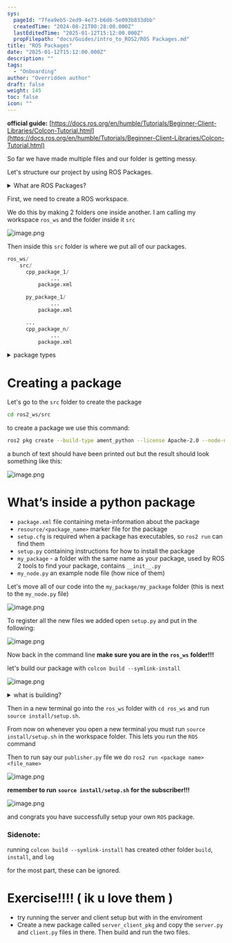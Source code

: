 ```yaml
---
sys:
  pageId: "7fea9eb5-2ed9-4e73-b6d6-5e093b833dbb"
  createdTime: "2024-08-21T00:28:00.000Z"
  lastEditedTime: "2025-01-12T15:12:00.000Z"
  propFilepath: "docs/Guides/intro_to_ROS2/ROS Packages.md"
title: "ROS Packages"
date: "2025-01-12T15:12:00.000Z"
description: ""
tags:
  - "Onboarding"
author: "Overridden author"
draft: false
weight: 145
toc: false
icon: ""
---
```


**official guide:** [https://docs.ros.org/en/humble/Tutorials/Beginner-Client-Libraries/Colcon-Tutorial.html](https://docs.ros.org/en/humble/Tutorials/Beginner-Client-Libraries/Colcon-Tutorial.html)

So far we have made multiple files and our folder is getting messy.

Let's structure our project by using ROS Packages.

<details>

<summary>What are ROS Packages?</summary>

ROS Packages are, as the name implies, packages of code that are highly sharable between ROS developers.

They consist of a folder, `package.xml` file, and source code

```python
      cpp_package_1/
		      ... imagine much code files here ..
          package.xml
```

</details>

First, we need to create a ROS workspace.

We do this by making 2 folders one inside another. I am calling my workspace `ros_ws` and the folder inside it `src`

![image.png](https://prod-files-secure.s3.us-west-2.amazonaws.com/d518164a-d88e-44d1-a4ee-3adb3bd8bce0/70706947-fd18-4537-a67b-e12946812d31/image.png?X-Amz-Algorithm=AWS4-HMAC-SHA256&X-Amz-Content-Sha256=UNSIGNED-PAYLOAD&X-Amz-Credential=ASIAZI2LB466TV7GUCM7%2F20250427%2Fus-west-2%2Fs3%2Faws4_request&X-Amz-Date=20250427T050826Z&X-Amz-Expires=3600&X-Amz-Security-Token=IQoJb3JpZ2luX2VjEL3%2F%2F%2F%2F%2F%2F%2F%2F%2F%2FwEaCXVzLXdlc3QtMiJHMEUCIDDIDXaA6wpdukCjvwwSlL514ANqixO1e8w%2B6zFBPb7JAiEAneA5SVUy%2BymYSa6IetyaKZf0c4notT39%2BmTtpuk4dMcq%2FwMIVhAAGgw2Mzc0MjMxODM4MDUiDAp1JJGPzBAaN5nyWSrcAx9b%2FMCG7LtF%2BAdNye3cuNOAGUaTpUN5V9OXhwfBMOMZidxx0EHYyPEmMoTaZLALkiusz5uSY22PdGry%2F4%2Bqr%2BZ%2Fg8sDt6VzdNSTiMZeY4OkWvhWEnfCtltGQdCp1f7o9f1NFUAJFlbEkg9bPHNHZqTucQzQE6A%2BIiIXleao2IAzxnYwI5LSAXr0jN%2F%2Fn4WXF2Fwplrf%2F%2FH%2F8pU0T%2B8COzuvaV7C6YbET1CQ3z%2F4tOHP5ixT%2BFJsKGkbKQ6tuOoZNfiGpj3mp6fkhTyUey5tVV1fc9IhtK%2FeBRcnFavieGbZIvpM1C1Yq%2BeQSjoiayJ0q88jgSfjrfuVHSeQFkjfsOt5oKHzdomOl4SsrdTLDN5uG9AICS6apMOciyRZYu4nKnZf2yt4mENtlV0vCAtVBHYHlqzKQj7WlXLkzrYaAeQY2b5xSooHT8STIvnkw0ZAJePZBBkwNtWlKERt%2FXX1VPupGDSsPv7ERXjiTIiZdBdfQIVEnnGdYQMdnpzzkZD%2BbYd00Kz1eKq%2FQSy06%2Bm1UYK3uz%2FgSZk6Oo3j0EBpYzxuQsM3pmPijmaT48XL%2FQ%2BAoBOCZXglHgjAiXP3unohGrB3ILsro%2F2rrPQ0yeZJS3pVjh2Szr9eWfIP0iSsMOfstsAGOqUBejj63eHNlGPfY4CfMkpBHkz4E6fyx8D1%2BGlKF7CckOuS9rzGR0N9wXM%2Fux7FlPCUMn5rhyWpBKng%2Fri5yWu97lF%2FC8TsB6iYl05b9iYVg3f018kbI00%2BcfyRV9x%2Fcr%2BxpfOxN9bzYsGUado97m8hajh8M4oZ1IiRjlU8iJPhI9TKQnEX2FKCirmqO%2FwO2t9keya%2Bezv1jBDbXm0clk0aNbM%2Bvzzo&X-Amz-Signature=37803832d26cc2bf53b4b59b086b40e83a0ebce638d4580c6e2b7d6bb7a4ff41&X-Amz-SignedHeaders=host&x-id=GetObject)

Then inside this `src` folder is where we put all of our packages.

```python
ros_ws/
    src/
      cpp_package_1/
		      ...
          package.xml

      py_package_1/
		      ...
          package.xml

      ...
      cpp_package_n/
		      ...
          package.xml

```

<details>

<summary>package types</summary>

packages can be either `C++` or python.

the intern file structure is different for each but for this guide we will stick to creating python packages

</details>

# Creating a package

Let's go to the `src` folder to create the package

```bash
cd ros2_ws/src
```

to create a package we use this command:

```bash
ros2 pkg create --build-type ament_python --license Apache-2.0 --node-name my_node my_package
```

a bunch of text should have been printed out but the result should look something like this:

![image.png](https://prod-files-secure.s3.us-west-2.amazonaws.com/d518164a-d88e-44d1-a4ee-3adb3bd8bce0/e6cf1e3f-8512-4a3e-b131-079f800bf3e8/image.png?X-Amz-Algorithm=AWS4-HMAC-SHA256&X-Amz-Content-Sha256=UNSIGNED-PAYLOAD&X-Amz-Credential=ASIAZI2LB466TV7GUCM7%2F20250427%2Fus-west-2%2Fs3%2Faws4_request&X-Amz-Date=20250427T050826Z&X-Amz-Expires=3600&X-Amz-Security-Token=IQoJb3JpZ2luX2VjEL3%2F%2F%2F%2F%2F%2F%2F%2F%2F%2FwEaCXVzLXdlc3QtMiJHMEUCIDDIDXaA6wpdukCjvwwSlL514ANqixO1e8w%2B6zFBPb7JAiEAneA5SVUy%2BymYSa6IetyaKZf0c4notT39%2BmTtpuk4dMcq%2FwMIVhAAGgw2Mzc0MjMxODM4MDUiDAp1JJGPzBAaN5nyWSrcAx9b%2FMCG7LtF%2BAdNye3cuNOAGUaTpUN5V9OXhwfBMOMZidxx0EHYyPEmMoTaZLALkiusz5uSY22PdGry%2F4%2Bqr%2BZ%2Fg8sDt6VzdNSTiMZeY4OkWvhWEnfCtltGQdCp1f7o9f1NFUAJFlbEkg9bPHNHZqTucQzQE6A%2BIiIXleao2IAzxnYwI5LSAXr0jN%2F%2Fn4WXF2Fwplrf%2F%2FH%2F8pU0T%2B8COzuvaV7C6YbET1CQ3z%2F4tOHP5ixT%2BFJsKGkbKQ6tuOoZNfiGpj3mp6fkhTyUey5tVV1fc9IhtK%2FeBRcnFavieGbZIvpM1C1Yq%2BeQSjoiayJ0q88jgSfjrfuVHSeQFkjfsOt5oKHzdomOl4SsrdTLDN5uG9AICS6apMOciyRZYu4nKnZf2yt4mENtlV0vCAtVBHYHlqzKQj7WlXLkzrYaAeQY2b5xSooHT8STIvnkw0ZAJePZBBkwNtWlKERt%2FXX1VPupGDSsPv7ERXjiTIiZdBdfQIVEnnGdYQMdnpzzkZD%2BbYd00Kz1eKq%2FQSy06%2Bm1UYK3uz%2FgSZk6Oo3j0EBpYzxuQsM3pmPijmaT48XL%2FQ%2BAoBOCZXglHgjAiXP3unohGrB3ILsro%2F2rrPQ0yeZJS3pVjh2Szr9eWfIP0iSsMOfstsAGOqUBejj63eHNlGPfY4CfMkpBHkz4E6fyx8D1%2BGlKF7CckOuS9rzGR0N9wXM%2Fux7FlPCUMn5rhyWpBKng%2Fri5yWu97lF%2FC8TsB6iYl05b9iYVg3f018kbI00%2BcfyRV9x%2Fcr%2BxpfOxN9bzYsGUado97m8hajh8M4oZ1IiRjlU8iJPhI9TKQnEX2FKCirmqO%2FwO2t9keya%2Bezv1jBDbXm0clk0aNbM%2Bvzzo&X-Amz-Signature=bdf3516ab73edf2898536d2a904ab09a0272dcd5a879d4b3442a7f42e56104fd&X-Amz-SignedHeaders=host&x-id=GetObject)

# What’s inside a python package

- `package.xml` file containing meta-information about the package
- `resource/<package_name>` marker file for the package
- `setup.cfg` is required when a package has executables, so `ros2 run` can find them
- `setup.py` containing instructions for how to install the package
- `my_package` - a folder with the same name as your package, used by ROS 2 tools to find your package, contains `__init__.py`
- `my_node.py` an example node file (how nice of them)

Let's move all of our code into the `my_package/my_package` folder (this is next to the `my_node.py` file)

![image.png](https://prod-files-secure.s3.us-west-2.amazonaws.com/d518164a-d88e-44d1-a4ee-3adb3bd8bce0/9ce58f11-0da9-4d3e-b86d-506a9685d378/image.png?X-Amz-Algorithm=AWS4-HMAC-SHA256&X-Amz-Content-Sha256=UNSIGNED-PAYLOAD&X-Amz-Credential=ASIAZI2LB466TV7GUCM7%2F20250427%2Fus-west-2%2Fs3%2Faws4_request&X-Amz-Date=20250427T050826Z&X-Amz-Expires=3600&X-Amz-Security-Token=IQoJb3JpZ2luX2VjEL3%2F%2F%2F%2F%2F%2F%2F%2F%2F%2FwEaCXVzLXdlc3QtMiJHMEUCIDDIDXaA6wpdukCjvwwSlL514ANqixO1e8w%2B6zFBPb7JAiEAneA5SVUy%2BymYSa6IetyaKZf0c4notT39%2BmTtpuk4dMcq%2FwMIVhAAGgw2Mzc0MjMxODM4MDUiDAp1JJGPzBAaN5nyWSrcAx9b%2FMCG7LtF%2BAdNye3cuNOAGUaTpUN5V9OXhwfBMOMZidxx0EHYyPEmMoTaZLALkiusz5uSY22PdGry%2F4%2Bqr%2BZ%2Fg8sDt6VzdNSTiMZeY4OkWvhWEnfCtltGQdCp1f7o9f1NFUAJFlbEkg9bPHNHZqTucQzQE6A%2BIiIXleao2IAzxnYwI5LSAXr0jN%2F%2Fn4WXF2Fwplrf%2F%2FH%2F8pU0T%2B8COzuvaV7C6YbET1CQ3z%2F4tOHP5ixT%2BFJsKGkbKQ6tuOoZNfiGpj3mp6fkhTyUey5tVV1fc9IhtK%2FeBRcnFavieGbZIvpM1C1Yq%2BeQSjoiayJ0q88jgSfjrfuVHSeQFkjfsOt5oKHzdomOl4SsrdTLDN5uG9AICS6apMOciyRZYu4nKnZf2yt4mENtlV0vCAtVBHYHlqzKQj7WlXLkzrYaAeQY2b5xSooHT8STIvnkw0ZAJePZBBkwNtWlKERt%2FXX1VPupGDSsPv7ERXjiTIiZdBdfQIVEnnGdYQMdnpzzkZD%2BbYd00Kz1eKq%2FQSy06%2Bm1UYK3uz%2FgSZk6Oo3j0EBpYzxuQsM3pmPijmaT48XL%2FQ%2BAoBOCZXglHgjAiXP3unohGrB3ILsro%2F2rrPQ0yeZJS3pVjh2Szr9eWfIP0iSsMOfstsAGOqUBejj63eHNlGPfY4CfMkpBHkz4E6fyx8D1%2BGlKF7CckOuS9rzGR0N9wXM%2Fux7FlPCUMn5rhyWpBKng%2Fri5yWu97lF%2FC8TsB6iYl05b9iYVg3f018kbI00%2BcfyRV9x%2Fcr%2BxpfOxN9bzYsGUado97m8hajh8M4oZ1IiRjlU8iJPhI9TKQnEX2FKCirmqO%2FwO2t9keya%2Bezv1jBDbXm0clk0aNbM%2Bvzzo&X-Amz-Signature=c0ae2ab78557b39aa54d0e349156372cbf364e6ae1738fea88411078aa2200a0&X-Amz-SignedHeaders=host&x-id=GetObject)

To register all the new files we added open `setup.py` and put in the following:

![image.png](https://prod-files-secure.s3.us-west-2.amazonaws.com/d518164a-d88e-44d1-a4ee-3adb3bd8bce0/1cd7c262-4cae-4496-9d75-c178537d24a2/image.png?X-Amz-Algorithm=AWS4-HMAC-SHA256&X-Amz-Content-Sha256=UNSIGNED-PAYLOAD&X-Amz-Credential=ASIAZI2LB466TV7GUCM7%2F20250427%2Fus-west-2%2Fs3%2Faws4_request&X-Amz-Date=20250427T050826Z&X-Amz-Expires=3600&X-Amz-Security-Token=IQoJb3JpZ2luX2VjEL3%2F%2F%2F%2F%2F%2F%2F%2F%2F%2FwEaCXVzLXdlc3QtMiJHMEUCIDDIDXaA6wpdukCjvwwSlL514ANqixO1e8w%2B6zFBPb7JAiEAneA5SVUy%2BymYSa6IetyaKZf0c4notT39%2BmTtpuk4dMcq%2FwMIVhAAGgw2Mzc0MjMxODM4MDUiDAp1JJGPzBAaN5nyWSrcAx9b%2FMCG7LtF%2BAdNye3cuNOAGUaTpUN5V9OXhwfBMOMZidxx0EHYyPEmMoTaZLALkiusz5uSY22PdGry%2F4%2Bqr%2BZ%2Fg8sDt6VzdNSTiMZeY4OkWvhWEnfCtltGQdCp1f7o9f1NFUAJFlbEkg9bPHNHZqTucQzQE6A%2BIiIXleao2IAzxnYwI5LSAXr0jN%2F%2Fn4WXF2Fwplrf%2F%2FH%2F8pU0T%2B8COzuvaV7C6YbET1CQ3z%2F4tOHP5ixT%2BFJsKGkbKQ6tuOoZNfiGpj3mp6fkhTyUey5tVV1fc9IhtK%2FeBRcnFavieGbZIvpM1C1Yq%2BeQSjoiayJ0q88jgSfjrfuVHSeQFkjfsOt5oKHzdomOl4SsrdTLDN5uG9AICS6apMOciyRZYu4nKnZf2yt4mENtlV0vCAtVBHYHlqzKQj7WlXLkzrYaAeQY2b5xSooHT8STIvnkw0ZAJePZBBkwNtWlKERt%2FXX1VPupGDSsPv7ERXjiTIiZdBdfQIVEnnGdYQMdnpzzkZD%2BbYd00Kz1eKq%2FQSy06%2Bm1UYK3uz%2FgSZk6Oo3j0EBpYzxuQsM3pmPijmaT48XL%2FQ%2BAoBOCZXglHgjAiXP3unohGrB3ILsro%2F2rrPQ0yeZJS3pVjh2Szr9eWfIP0iSsMOfstsAGOqUBejj63eHNlGPfY4CfMkpBHkz4E6fyx8D1%2BGlKF7CckOuS9rzGR0N9wXM%2Fux7FlPCUMn5rhyWpBKng%2Fri5yWu97lF%2FC8TsB6iYl05b9iYVg3f018kbI00%2BcfyRV9x%2Fcr%2BxpfOxN9bzYsGUado97m8hajh8M4oZ1IiRjlU8iJPhI9TKQnEX2FKCirmqO%2FwO2t9keya%2Bezv1jBDbXm0clk0aNbM%2Bvzzo&X-Amz-Signature=bdb71bf55706b00637ad75aae6077da89351162d1bcb5462aa4240b2a32dfa08&X-Amz-SignedHeaders=host&x-id=GetObject)

Now back in the command line **make sure you are in the** **`ros_ws`** **folder!!!**

let's build our package with `colcon build --symlink-install`

![image.png](https://prod-files-secure.s3.us-west-2.amazonaws.com/d518164a-d88e-44d1-a4ee-3adb3bd8bce0/2f2a0d27-b173-48fd-b189-5f5c0ce65619/image.png?X-Amz-Algorithm=AWS4-HMAC-SHA256&X-Amz-Content-Sha256=UNSIGNED-PAYLOAD&X-Amz-Credential=ASIAZI2LB466TV7GUCM7%2F20250427%2Fus-west-2%2Fs3%2Faws4_request&X-Amz-Date=20250427T050826Z&X-Amz-Expires=3600&X-Amz-Security-Token=IQoJb3JpZ2luX2VjEL3%2F%2F%2F%2F%2F%2F%2F%2F%2F%2FwEaCXVzLXdlc3QtMiJHMEUCIDDIDXaA6wpdukCjvwwSlL514ANqixO1e8w%2B6zFBPb7JAiEAneA5SVUy%2BymYSa6IetyaKZf0c4notT39%2BmTtpuk4dMcq%2FwMIVhAAGgw2Mzc0MjMxODM4MDUiDAp1JJGPzBAaN5nyWSrcAx9b%2FMCG7LtF%2BAdNye3cuNOAGUaTpUN5V9OXhwfBMOMZidxx0EHYyPEmMoTaZLALkiusz5uSY22PdGry%2F4%2Bqr%2BZ%2Fg8sDt6VzdNSTiMZeY4OkWvhWEnfCtltGQdCp1f7o9f1NFUAJFlbEkg9bPHNHZqTucQzQE6A%2BIiIXleao2IAzxnYwI5LSAXr0jN%2F%2Fn4WXF2Fwplrf%2F%2FH%2F8pU0T%2B8COzuvaV7C6YbET1CQ3z%2F4tOHP5ixT%2BFJsKGkbKQ6tuOoZNfiGpj3mp6fkhTyUey5tVV1fc9IhtK%2FeBRcnFavieGbZIvpM1C1Yq%2BeQSjoiayJ0q88jgSfjrfuVHSeQFkjfsOt5oKHzdomOl4SsrdTLDN5uG9AICS6apMOciyRZYu4nKnZf2yt4mENtlV0vCAtVBHYHlqzKQj7WlXLkzrYaAeQY2b5xSooHT8STIvnkw0ZAJePZBBkwNtWlKERt%2FXX1VPupGDSsPv7ERXjiTIiZdBdfQIVEnnGdYQMdnpzzkZD%2BbYd00Kz1eKq%2FQSy06%2Bm1UYK3uz%2FgSZk6Oo3j0EBpYzxuQsM3pmPijmaT48XL%2FQ%2BAoBOCZXglHgjAiXP3unohGrB3ILsro%2F2rrPQ0yeZJS3pVjh2Szr9eWfIP0iSsMOfstsAGOqUBejj63eHNlGPfY4CfMkpBHkz4E6fyx8D1%2BGlKF7CckOuS9rzGR0N9wXM%2Fux7FlPCUMn5rhyWpBKng%2Fri5yWu97lF%2FC8TsB6iYl05b9iYVg3f018kbI00%2BcfyRV9x%2Fcr%2BxpfOxN9bzYsGUado97m8hajh8M4oZ1IiRjlU8iJPhI9TKQnEX2FKCirmqO%2FwO2t9keya%2Bezv1jBDbXm0clk0aNbM%2Bvzzo&X-Amz-Signature=ce390fa2014210773406e7154fc003714dd8b2e8c04c4f79f85bcec022a4b3e0&X-Amz-SignedHeaders=host&x-id=GetObject)

<details>

<summary>what is building?</summary>

if you are a CS major at Rose-Hulman you will learn the answer to this in CSSE132

but TLDR; is it combines all the code files into one program that can be run easily 

</details>

Then in a new terminal go into the `ros_ws` folder with `cd ros_ws` and run `source install/setup.sh`. 

From now on whenever you open a new terminal you must run `source install/setup.sh` in the workspace folder. This lets you run the `ROS` command

Then to run say our `publisher.py` file we do `ros2 run <package name> <file_name>`

![image.png](https://prod-files-secure.s3.us-west-2.amazonaws.com/d518164a-d88e-44d1-a4ee-3adb3bd8bce0/4f4b1219-3a44-4632-aa0a-ce3471699f59/image.png?X-Amz-Algorithm=AWS4-HMAC-SHA256&X-Amz-Content-Sha256=UNSIGNED-PAYLOAD&X-Amz-Credential=ASIAZI2LB466TV7GUCM7%2F20250427%2Fus-west-2%2Fs3%2Faws4_request&X-Amz-Date=20250427T050826Z&X-Amz-Expires=3600&X-Amz-Security-Token=IQoJb3JpZ2luX2VjEL3%2F%2F%2F%2F%2F%2F%2F%2F%2F%2FwEaCXVzLXdlc3QtMiJHMEUCIDDIDXaA6wpdukCjvwwSlL514ANqixO1e8w%2B6zFBPb7JAiEAneA5SVUy%2BymYSa6IetyaKZf0c4notT39%2BmTtpuk4dMcq%2FwMIVhAAGgw2Mzc0MjMxODM4MDUiDAp1JJGPzBAaN5nyWSrcAx9b%2FMCG7LtF%2BAdNye3cuNOAGUaTpUN5V9OXhwfBMOMZidxx0EHYyPEmMoTaZLALkiusz5uSY22PdGry%2F4%2Bqr%2BZ%2Fg8sDt6VzdNSTiMZeY4OkWvhWEnfCtltGQdCp1f7o9f1NFUAJFlbEkg9bPHNHZqTucQzQE6A%2BIiIXleao2IAzxnYwI5LSAXr0jN%2F%2Fn4WXF2Fwplrf%2F%2FH%2F8pU0T%2B8COzuvaV7C6YbET1CQ3z%2F4tOHP5ixT%2BFJsKGkbKQ6tuOoZNfiGpj3mp6fkhTyUey5tVV1fc9IhtK%2FeBRcnFavieGbZIvpM1C1Yq%2BeQSjoiayJ0q88jgSfjrfuVHSeQFkjfsOt5oKHzdomOl4SsrdTLDN5uG9AICS6apMOciyRZYu4nKnZf2yt4mENtlV0vCAtVBHYHlqzKQj7WlXLkzrYaAeQY2b5xSooHT8STIvnkw0ZAJePZBBkwNtWlKERt%2FXX1VPupGDSsPv7ERXjiTIiZdBdfQIVEnnGdYQMdnpzzkZD%2BbYd00Kz1eKq%2FQSy06%2Bm1UYK3uz%2FgSZk6Oo3j0EBpYzxuQsM3pmPijmaT48XL%2FQ%2BAoBOCZXglHgjAiXP3unohGrB3ILsro%2F2rrPQ0yeZJS3pVjh2Szr9eWfIP0iSsMOfstsAGOqUBejj63eHNlGPfY4CfMkpBHkz4E6fyx8D1%2BGlKF7CckOuS9rzGR0N9wXM%2Fux7FlPCUMn5rhyWpBKng%2Fri5yWu97lF%2FC8TsB6iYl05b9iYVg3f018kbI00%2BcfyRV9x%2Fcr%2BxpfOxN9bzYsGUado97m8hajh8M4oZ1IiRjlU8iJPhI9TKQnEX2FKCirmqO%2FwO2t9keya%2Bezv1jBDbXm0clk0aNbM%2Bvzzo&X-Amz-Signature=bc4816efaf860f559ba41813ae717d54ef3edc3519a190b32b35c136c8c497b1&X-Amz-SignedHeaders=host&x-id=GetObject)

**remember to run** **`source install/setup.sh`** **for the subscriber!!!**

![image.png](https://prod-files-secure.s3.us-west-2.amazonaws.com/d518164a-d88e-44d1-a4ee-3adb3bd8bce0/02121119-dad4-49ec-8356-c956108b4243/image.png?X-Amz-Algorithm=AWS4-HMAC-SHA256&X-Amz-Content-Sha256=UNSIGNED-PAYLOAD&X-Amz-Credential=ASIAZI2LB466TV7GUCM7%2F20250427%2Fus-west-2%2Fs3%2Faws4_request&X-Amz-Date=20250427T050826Z&X-Amz-Expires=3600&X-Amz-Security-Token=IQoJb3JpZ2luX2VjEL3%2F%2F%2F%2F%2F%2F%2F%2F%2F%2FwEaCXVzLXdlc3QtMiJHMEUCIDDIDXaA6wpdukCjvwwSlL514ANqixO1e8w%2B6zFBPb7JAiEAneA5SVUy%2BymYSa6IetyaKZf0c4notT39%2BmTtpuk4dMcq%2FwMIVhAAGgw2Mzc0MjMxODM4MDUiDAp1JJGPzBAaN5nyWSrcAx9b%2FMCG7LtF%2BAdNye3cuNOAGUaTpUN5V9OXhwfBMOMZidxx0EHYyPEmMoTaZLALkiusz5uSY22PdGry%2F4%2Bqr%2BZ%2Fg8sDt6VzdNSTiMZeY4OkWvhWEnfCtltGQdCp1f7o9f1NFUAJFlbEkg9bPHNHZqTucQzQE6A%2BIiIXleao2IAzxnYwI5LSAXr0jN%2F%2Fn4WXF2Fwplrf%2F%2FH%2F8pU0T%2B8COzuvaV7C6YbET1CQ3z%2F4tOHP5ixT%2BFJsKGkbKQ6tuOoZNfiGpj3mp6fkhTyUey5tVV1fc9IhtK%2FeBRcnFavieGbZIvpM1C1Yq%2BeQSjoiayJ0q88jgSfjrfuVHSeQFkjfsOt5oKHzdomOl4SsrdTLDN5uG9AICS6apMOciyRZYu4nKnZf2yt4mENtlV0vCAtVBHYHlqzKQj7WlXLkzrYaAeQY2b5xSooHT8STIvnkw0ZAJePZBBkwNtWlKERt%2FXX1VPupGDSsPv7ERXjiTIiZdBdfQIVEnnGdYQMdnpzzkZD%2BbYd00Kz1eKq%2FQSy06%2Bm1UYK3uz%2FgSZk6Oo3j0EBpYzxuQsM3pmPijmaT48XL%2FQ%2BAoBOCZXglHgjAiXP3unohGrB3ILsro%2F2rrPQ0yeZJS3pVjh2Szr9eWfIP0iSsMOfstsAGOqUBejj63eHNlGPfY4CfMkpBHkz4E6fyx8D1%2BGlKF7CckOuS9rzGR0N9wXM%2Fux7FlPCUMn5rhyWpBKng%2Fri5yWu97lF%2FC8TsB6iYl05b9iYVg3f018kbI00%2BcfyRV9x%2Fcr%2BxpfOxN9bzYsGUado97m8hajh8M4oZ1IiRjlU8iJPhI9TKQnEX2FKCirmqO%2FwO2t9keya%2Bezv1jBDbXm0clk0aNbM%2Bvzzo&X-Amz-Signature=1b618cddbf25076c824e0cb662639e7c9203e4b9907f14bac896f8a92fd25a0f&X-Amz-SignedHeaders=host&x-id=GetObject)

and congrats you have successfully setup your own `ROS` package.

### Sidenote:

running `colcon build --symlink-install` has created other folder `build`, `install`, and `log`

for the most part, these can be ignored.

# Exercise!!!! ( ik u love them )

- try running the server and client setup but with in the enviroment
- Create a new package called `server_client_pkg` and copy the `server.py` and `client.py` files in there. Then build and run the two files.
